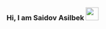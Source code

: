 ### Hi, I am Saidov Asilbek <img src="https://media0.giphy.com/media/gM5qFksULw54NMWyry/giphy.gif?cid=ecf05e470876pny4z7k68r3e4mikm1ps97esssucy2wy4n9d&rid=giphy.gif&ct=s" width="30px">

